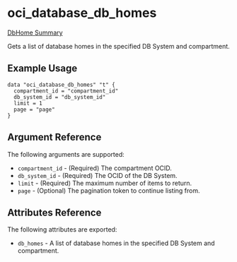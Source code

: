 # oci\_database\_db\_homes

[DbHome Summary][40f7e502]

  [40f7e502]: https://docs.us-phoenix-1.oraclecloud.com/api/#/en/database/20160918/DbHomeSummary/ "DbHomeSummary"

Gets a list of database homes in the specified DB System and compartment.

## Example Usage

```
data "oci_database_db_homes" "t" {
  compartment_id = "compartment_id"
  db_system_id = "db_system_id"
  limit = 1
  page = "page"
}
```

## Argument Reference

The following arguments are supported:

* `compartment_id` - (Required) The compartment OCID.
* `db_system_id` - (Required) The OCID of the DB System.
* `limit` - (Required) The maximum number of items to return.
* `page` - (Optional) The pagination token to continue listing from.

## Attributes Reference

The following attributes are exported:

* `db_homes` - A list of database homes in the specified DB System and compartment.

